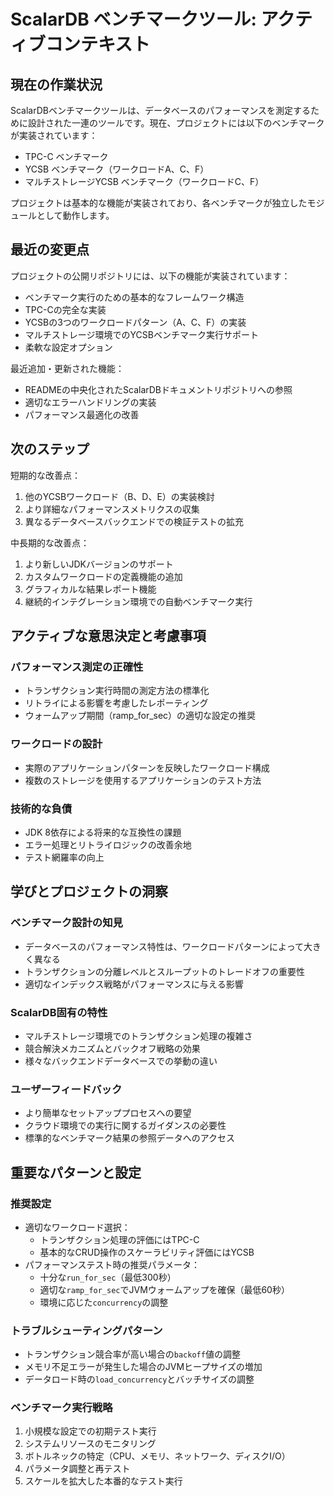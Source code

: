 # ScalarDB ベンチマークツール: アクティブコンテキスト

## 現在の作業状況

ScalarDBベンチマークツールは、データベースのパフォーマンスを測定するために設計された一連のツールです。現在、プロジェクトには以下のベンチマークが実装されています：
- TPC-C ベンチマーク
- YCSB ベンチマーク（ワークロードA、C、F）
- マルチストレージYCSB ベンチマーク（ワークロードC、F）

プロジェクトは基本的な機能が実装されており、各ベンチマークが独立したモジュールとして動作します。

## 最近の変更点

プロジェクトの公開リポジトリには、以下の機能が実装されています：
- ベンチマーク実行のための基本的なフレームワーク構造
- TPC-Cの完全な実装
- YCSBの3つのワークロードパターン（A、C、F）の実装
- マルチストレージ環境でのYCSBベンチマーク実行サポート
- 柔軟な設定オプション

最近追加・更新された機能：
- READMEの中央化されたScalarDBドキュメントリポジトリへの参照
- 適切なエラーハンドリングの実装
- パフォーマンス最適化の改善

## 次のステップ

短期的な改善点：
1. 他のYCSBワークロード（B、D、E）の実装検討
2. より詳細なパフォーマンスメトリクスの収集
3. 異なるデータベースバックエンドでの検証テストの拡充

中長期的な改善点：
1. より新しいJDKバージョンのサポート
2. カスタムワークロードの定義機能の追加
3. グラフィカルな結果レポート機能
4. 継続的インテグレーション環境での自動ベンチマーク実行

## アクティブな意思決定と考慮事項

### パフォーマンス測定の正確性
- トランザクション実行時間の測定方法の標準化
- リトライによる影響を考慮したレポーティング
- ウォームアップ期間（ramp_for_sec）の適切な設定の推奨

### ワークロードの設計
- 実際のアプリケーションパターンを反映したワークロード構成
- 複数のストレージを使用するアプリケーションのテスト方法

### 技術的な負債
- JDK 8依存による将来的な互換性の課題
- エラー処理とリトライロジックの改善余地
- テスト網羅率の向上

## 学びとプロジェクトの洞察

### ベンチマーク設計の知見
- データベースのパフォーマンス特性は、ワークロードパターンによって大きく異なる
- トランザクションの分離レベルとスループットのトレードオフの重要性
- 適切なインデックス戦略がパフォーマンスに与える影響

### ScalarDB固有の特性
- マルチストレージ環境でのトランザクション処理の複雑さ
- 競合解決メカニズムとバックオフ戦略の効果
- 様々なバックエンドデータベースでの挙動の違い

### ユーザーフィードバック
- より簡単なセットアッププロセスへの要望
- クラウド環境での実行に関するガイダンスの必要性
- 標準的なベンチマーク結果の参照データへのアクセス

## 重要なパターンと設定

### 推奨設定
- 適切なワークロード選択：
  - トランザクション処理の評価にはTPC-C
  - 基本的なCRUD操作のスケーラビリティ評価にはYCSB
- パフォーマンステスト時の推奨パラメータ：
  - 十分な`run_for_sec`（最低300秒）
  - 適切な`ramp_for_sec`でJVMウォームアップを確保（最低60秒）
  - 環境に応じた`concurrency`の調整

### トラブルシューティングパターン
- トランザクション競合率が高い場合の`backoff`値の調整
- メモリ不足エラーが発生した場合のJVMヒープサイズの増加
- データロード時の`load_concurrency`とバッチサイズの調整

### ベンチマーク実行戦略
1. 小規模な設定での初期テスト実行
2. システムリソースのモニタリング
3. ボトルネックの特定（CPU、メモリ、ネットワーク、ディスクI/O）
4. パラメータ調整と再テスト
5. スケールを拡大した本番的なテスト実行
